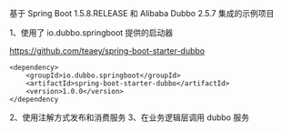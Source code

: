 基于 Spring Boot 1.5.8.RELEASE 和 Alibaba Dubbo 2.5.7 集成的示例项目

1、使用了 io.dubbo.springboot 提供的启动器

https://github.com/teaey/spring-boot-starter-dubbo

    <dependency>
        <groupId>io.dubbo.springboot</groupId>
        <artifactId>spring-boot-starter-dubbo</artifactId>
        <version>1.0.0</version>
    </dependency

2、使用注解方式发布和消费服务
3、在业务逻辑层调用 dubbo 服务
